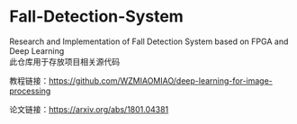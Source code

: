 # Fall-Detection-System  
Research and Implementation of Fall Detection System based on FPGA and Deep Learning  
此仓库用于存放项目相关源代码  

教程链接：https://github.com/WZMIAOMIAO/deep-learning-for-image-processing  

论文链接：https://arxiv.org/abs/1801.04381   
